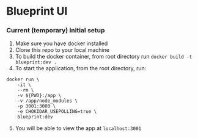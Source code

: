 # Blueprint UI

### Current (temporary) initial setup

1. Make sure you have docker installed
2. Clone this repo to your local machine
3. To build the docker container, from root directory run `docker build -t blueprint:dev .`
4. To start the application, from the root directory, run:
```
docker run \
    -it \
    --rm \
    -v ${PWD}:/app \
    -v /app/node_modules \
    -p 3001:3000 \
    -e CHOKIDAR_USEPOLLING=true \
    blueprint:dev
```
5. You will be able to view the app at `localhost:3001`
